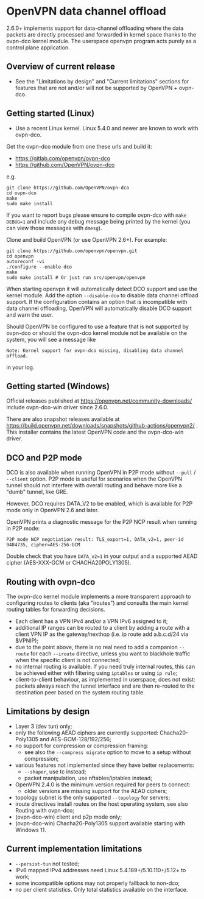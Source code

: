 OpenVPN data channel offload
============================
2.6.0+ implements support for data-channel offloading where the data packets
are directly processed and forwarded in kernel space thanks to the ovpn-dco
kernel module. The userspace openvpn program acts purely as a control plane
application.


Overview of current release
---------------------------
- See the "Limitations by design" and "Current limitations" sections for
  features that are not and/or will not be supported by OpenVPN + ovpn-dco.


Getting started (Linux)
-----------------------
- Use a recent Linux kernel. Linux 5.4.0 and newer are known to work with
  ovpn-dco.

Get the ovpn-dco module from one these urls and build it:

* https://gitlab.com/openvpn/ovpn-dco
* https://github.com/OpenVPN/ovpn-dco

e.g.

    git clone https://github.com/OpenVPN/ovpn-dco
    cd ovpn-dco
    make
    sudo make install

If you want to report bugs please ensure to compile ovpn-dco with
`make DEBUG=1` and include any debug message being printed by the
kernel (you can view those messages with `dmesg`).

Clone and build OpenVPN (or use OpenVPN 2.6+). For example:

    git clone https://github.com/openvpn/openvpn.git
    cd openvpn
    autoreconf -vi
    ./configure --enable-dco
    make
    sudo make install # Or just run src/openvpn/openvpn

When starting openvpn it will automatically detect DCO support and use the
kernel module. Add the option `--disable-dco` to disable data channel offload
support. If the configuration contains an option that is incompatible with
data channel offloading, OpenVPN will automatically disable DCO support and
warn the user.

Should OpenVPN be configured to use a feature that is not supported by ovpn-dco
or should the ovpn-dco kernel module not be available on the system, you will
see a message like

    Note: Kernel support for ovpn-dco missing, disabling data channel offload.

in your log.


Getting started (Windows)
-------------------------
Official releases published at https://openvpn.net/community-downloads/
include ovpn-dco-win driver since 2.6.0.

There are also snapshot releases available at
https://build.openvpn.net/downloads/snapshots/github-actions/openvpn2/ .
This installer contains the latest OpenVPN code and the ovpn-dco-win driver.


DCO and P2P mode
----------------
DCO is also available when running OpenVPN in P2P mode without `--pull` /
`--client` option. P2P mode is useful for scenarios when the OpenVPN tunnel
should not interfere with overall routing and behave more like a "dumb" tunnel,
like GRE.

However, DCO requires DATA_V2 to be enabled, which is available for P2P mode
only in OpenVPN 2.6 and later.

OpenVPN prints a diagnostic message for the P2P NCP result when running in P2P
mode:

    P2P mode NCP negotiation result: TLS_export=1, DATA_v2=1, peer-id 9484735, cipher=AES-256-GCM

Double check that you have `DATA_v2=1` in your output and a supported AEAD
cipher (AES-XXX-GCM or CHACHA20POLY1305).


Routing with ovpn-dco
---------------------
The ovpn-dco kernel module implements a more transparent approach to
configuring routes to clients (aka "iroutes") and consults the main kernel
routing tables for forwarding decisions.

- Each client has a VPN IPv4 and/or a VPN IPv6 assigned to it;
- additional IP ranges can be routed to a client by adding a route with
  a client VPN IP as the gateway/nexthop (i.e. ip route add a.b.c.d/24 via
  $VPNIP);
- due to the point above, there is no real need to add a companion `--route` for
  each `--iroute` directive, unless you want to blackhole traffic when the
  specific client is not connected;
- no internal routing is available. If you need truly internal routes, this can
  be achieved either with filtering using `iptables` or using `ip rule`;
- client-to-client behaviour, as implemented in userspace, does not exist:
  packets always reach the tunnel interface and are then re-routed to the
  destination peer based on the system routing table.


Limitations by design
----------------------
- Layer 3 (dev tun) only;
- only the following AEAD ciphers are currently supported: Chacha20-Poly1305
  and AES-GCM-128/192/256;
- no support for compression or compression framing:
  - see also the `--compress migrate` option to move to a setup without
    compression;
- various features not implemented since they have better replacements:
  - `--shaper`, use tc instead;
  - packet manipulation, use nftables/iptables instead;
- OpenVPN 2.4.0 is the minimum version required for peers to connect:
  - older versions are missing support for the AEAD ciphers;
- topology subnet is the only supported `--topology` for servers;
- iroute directives install routes on the host operating system, see also
  Routing with ovpn-dco;
- (ovpn-dco-win) client and p2p mode only;
- (ovpn-dco-win) Chacha20-Poly1305 support available starting with Windows 11.


Current implementation limitations
-------------------
- `--persist-tun` not tested;
- IPv6 mapped IPv4 addresses need Linux 5.4.189+/5.10.110+/5.12+ to work;
- some incompatible options may not properly fallback to non-dco;
- no per client statistics. Only total statistics available on the interface.
